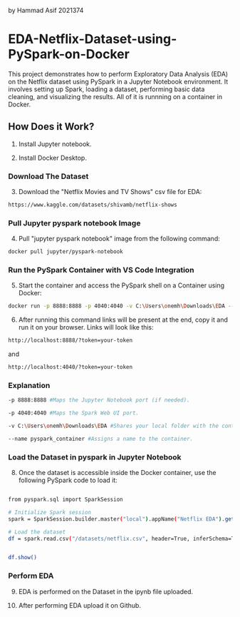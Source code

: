 
by Hammad Asif 2021374

# EDA-Netflix-Dataset-using-PySpark-on-Docker
This project demonstrates how to perform Exploratory Data Analysis (EDA) on the Netflix dataset using PySpark in a Jupyter Notebook environment. It involves setting up Spark, loading a dataset, performing basic data cleaning, and visualizing the results. All of it is runnning on a container in Docker.
##  How Does it Work?

1. Install Jupyter notebook. 

2. Install Docker Desktop.

### Download The Dataset

3. Download the "Netflix Movies and TV Shows" csv file for EDA:
```bash
https://www.kaggle.com/datasets/shivamb/netflix-shows 
```

### Pull Jupyter pyspark notebook Image

4. Pull "jupyter pyspark notebook" image from the following command:

```bash
docker pull jupyter/pyspark-notebook
```

### Run the PySpark Container with VS Code Integration

5. Start the container and access the PySpark shell on a Container using Docker:

```bash
docker run -p 8888:8888 -p 4040:4040 -v C:\Users\onemh\Downloads\EDA --name pyspark_container jupyter/pyspark-notebook
```

6. After running this command links will be present at the end, copy it and run it on your browser. Links will look like this:

```bash
http://localhost:8888/?token=your-token
```
and

```bash
http://localhost:4040/?token=your-token
```

### Explanation

```bash
-p 8888:8888 #Maps the Jupyter Notebook port (if needed).
```

```bash
-p 4040:4040 #Maps the Spark Web UI port.
```

```bash
-v C:\Users\onemh\Downloads\EDA #Shares your local folder with the container.
```

```bash
--name pyspark_container #Assigns a name to the container.
```

### Load the Dataset in pyspark in Jupyter Notebook

8. Once the dataset is accessible inside the Docker container, use the following PySpark code to load it:

```bash

from pyspark.sql import SparkSession

# Initialize Spark session
spark = SparkSession.builder.master("local").appName("Netflix EDA").getOrCreate()

# Load the dataset
df = spark.read.csv("/datasets/netflix.csv", header=True, inferSchema=True)


df.show()
```

### Perform EDA

9. EDA is performed on the Dataset in the ipynb file uploaded.

10. After performing EDA upload it on Github.

